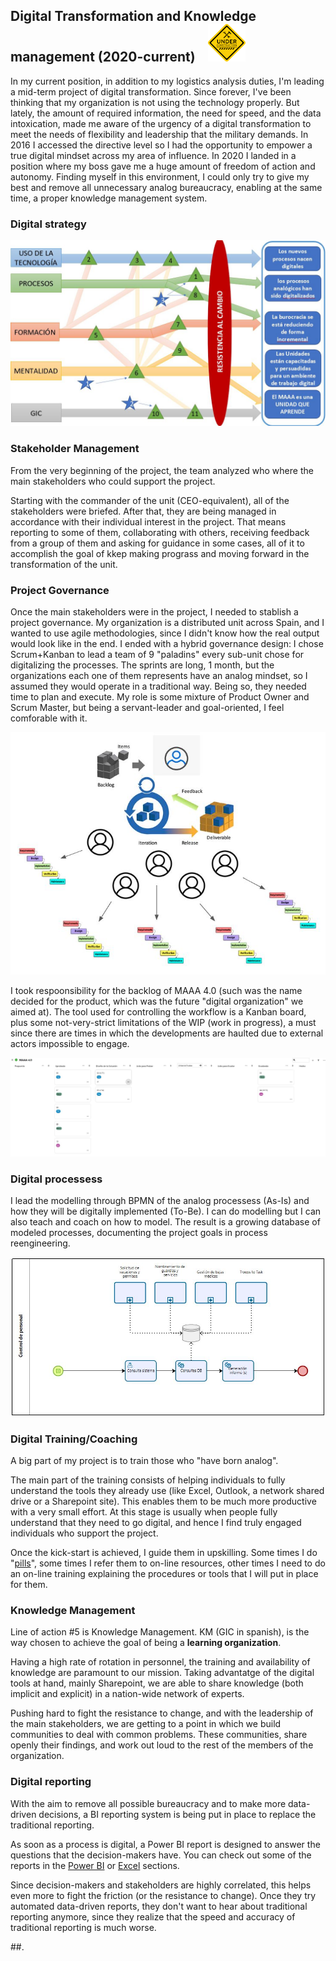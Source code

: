 ## Digital Transformation and Knowledge management (2020-current)&nbsp;&nbsp;&nbsp; ![under_construction](https://github.com/jaume-rsl/jaume-rsl/blob/d2fe9e9e4d973e7dbbc99aa49dacb8dc324e8039/images/under_construction.png) 

In my current position, in addition to my logistics analysis duties, I'm leading a mid-term project of digital transformation.
Since forever, I've been thinking that my organization is not using the technology properly. But lately, the amount of required information, the need for speed, and the data intoxication, made me aware of the urgency of a digital transformation to meet the needs of flexibility and leadership that the military demands. 
In 2016 I accessed the directive level so I had the opportunity to empower a true digital mindset across my area of influence.
In 2020 I landed in a position where my boss gave me a huge amount of freedom of action and autonomy.
Finding myself in this environment, I could only try to give my best and remove all unnecessary analog bureaucracy, enabling at the same time, a proper knowledge management system.

### Digital strategy
![Strategy](https://github.com/jaume-rsl/Portfolio/blob/7a16ec22f239dd1b5eaa2ae8554d9b15bbf5021f/Projects/Digital%20Transformation/images/01%20-%20Digital%20Strategy.jpg)

### Stakeholder Management
From the very beginning of the project, the team analyzed who where the main stakeholders who could support the project.

Starting with the commander of the unit (CEO-equivalent), all of the stakeholders were briefed. After that, they are being managed in accordance with their individual interest in the project. That means reporting to some of them, collaborating with others, receiving feedback from a group of them and asking for guidance in some cases, all of it to accomplish the goal of kkep making prograss and moving forward in the transformation of the unit.

### Project Governance
Once the main stakeholders were in the project, I needed to stablish a  project governance.
My organization is a distributed unit across Spain, and I wanted to use agile methodologies, since I didn't know how the real output would look like in the end.
I ended with a hybrid governance design:
I chose Scrum+Kanban to lead a team of 9 "paladins" every sub-unit chose for digitalizing the processes.
The sprints are long, 1 month, but the organizations each one of them represents have an analog mindset, so I assumed they would operate in a traditional way. Being so, they needed time to plan and execute.
My role is some mixture of Product Owner and Scrum Master, but being a servant-leader and goal-oriented, I feel comforable with it.  

![Governance](https://github.com/jaume-rsl/Portfolio/blob/7a16ec22f239dd1b5eaa2ae8554d9b15bbf5021f/Projects/Digital%20Transformation/images/02%20-%20Governance.jpg)

I took respoonsibility for the backlog of MAAA 4.0 (such was the name decided for the product, which was the future "digital organization" we aimed at). The tool used for controlling the workflow is a Kanban board, plus some not-very-strict limitations of the WIP (work in progress), a must since there are times in which the developments are haulted due to external actors impossible to engage.

![Kanban Board](https://github.com/jaume-rsl/Portfolio/blob/d3425599ab5836b8eeaa58adb8524b43c25f41a8/Projects/Digital%20Transformation/images/03%20-%20Board.jpg)

### Digital processess
I lead the modelling through BPMN of the analog processess (As-Is) and how they will be digitally implemented (To-Be). I can do modelling but I can also teach and coach on how to model. The result is a growing database of modeled processes, documenting the project goals in process reengineering.

![Modelling](https://github.com/jaume-rsl/Portfolio/blob/ad989d1747cc849985c7be8abf55de92813caede/Projects/Digital%20Transformation/images/04%20-%20Modelado.jpg)

### Digital Training/Coaching
A big part of my project is to train those who "have born analog".  

The main part of the training consists of helping individuals to fully understand the tools they already use (like Excel, Outlook, a network shared drive or a Sharepoint site). This enables them to be much more productive with a very small effort. At this stage is usually when people fully understand that they need to go digital, and hence I find truly engaged individuals who support the project.  

Once the kick-start is achieved, I guide them in upskilling. Some times I do "[pills](https://bit.ly/MenosDe5)", some times I refer them to on-line resources, other times I need to do an on-line training explaining the procedures or tools that I will put in place for them.

### Knowledge Management
Line of action #5 is Knowledge Management. KM (GIC in spanish), is the way chosen to achieve the goal of being a **learning organization**.

Having a high rate of rotation in personnel, the training and availability of knowledge are paramount to our mission. Taking advantatge of the digital tools at hand, mainly Sharepoint, we are able to share knowledge (both implicit and explicit) in a nation-wide network of experts.

Pushing hard to fight the resistance to change, and with the leadership of the main stakeholders, we are getting to a point in which we build communities to deal with common problems. These communities, share openly their findings, and work out loud to the rest of the members of the organization.


### Digital reporting
With the aim to remove all possible bureaucracy and to make more data-driven decisions, a BI reporting system is being put in place to replace the traditional reporting.

As soon as a process is digital, a Power BI report is designed to answer the questions that the decision-makers have. You can check out some of the reports in the [Power BI](https://github.com/jaume-rsl/Portfolio/blob/4f2cb8b5e4dbfd45ecd63e1a99d6aabcc889cb9a/Power%20BI/README.md) or [Excel](https://github.com/jaume-rsl/Portfolio/blob/4f2cb8b5e4dbfd45ecd63e1a99d6aabcc889cb9a/Excel/README.md) sections.

Since decision-makers and stakeholders are highly correlated, this helps even more to fight the friction (or the resistance to change). Once they try automated data-driven reports, they don't want to hear about traditional reporting anymore, since they realize that the speed and accuracy of traditional reporting is much worse.

##.
